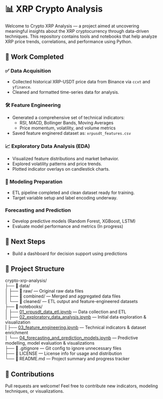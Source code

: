 # 📊 XRP Crypto Analysis

Welcome to Crypto XRP Analysis — a project aimed at uncovering meaningful insights about the XRP cryptocurrency through data-driven techniques. This repository contains tools and notebooks that help analyze XRP price trends, correlations, and performance using Python.

## 🧠 Work Completed

### ✅ Data Acquisition
- Collected historical XRP-USDT price data from Binance via `ccxt` and `yfinance`.
- Cleaned and formatted time-series data for analysis.

### 🛠 Feature Engineering
- Generated a comprehensive set of technical indicators:
  - RSI, MACD, Bollinger Bands, Moving Averages
  - Price momentum, volatility, and volume metrics
- Saved feature enginered dataset as: `xrpusdt_features.csv`

### 📈 Exploratory Data Analysis (EDA)
- Visualized feature distributions and market behavior.
- Explored volatility patterns and price trends.
- Plotted indicator overlays on candlestick charts.

### 🧪 Modeling Preparation
- ETL pipeline completed and clean dataset ready for training.
- Target variable setup and label encoding underway.

### Forecasting and Prediction
- Develop predictive models (Random Forest, XGBoost, LSTM)
- Evaluate model performance and metrics (In progress)

## 🚀 Next Steps
- Build a dashboard for decision support using predictions

## 🧱 Project Structure

crypto-xrp-analysis/</br>
├── 📂 data/</br>
│   ├── 📁 raw/ — Original raw data files</br>
│   ├── 📁 combined/ — Merged and aggregated data files</br>
│   └── 📁 cleaned/ — ETL output and feature-engineered datasets</br>
├── 📔 notebooks/</br>
│   ├──  [01_xrpusdt_data_etl.ipynb](notebooks/01_xrpusdt_data_etl.ipynb) — Data collection and ETL</br>
│   ├──  [02_exploratory_data_analysis.ipynb](notebooks/02_exploratory_data_analysis.ipynb) — Initial data exploration & visualization</br>
|   ├──  [03_feature_engineering.ipynb](notebooks/03_feature_engineering.ipynb) — Technical indicators & dataset enrichment</br>
│   └──  [04_forecasting_and_prediction_models.ipynb](notebooks/04_forecasting_and_prediction_models.ipynb) — Predictive modelling, model evaluation & visualizations </br>
├── 📄 .gitignore — Git config to ignore unnecessary files</br>
├── 📄 LICENSE — License info for usage and distribution</br>
└── 📝 README.md — Project summary and progress tracker</br>

## 🤝 Contributions

Pull requests are welcome! Feel free to contribute new indicators, modeling techniques, or visualizations.
